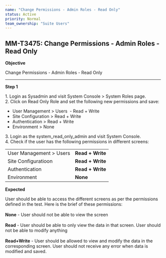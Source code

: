 ```yaml
---
name: "Change Permissions - Admin Roles - Read Only"
status: Active
priority: Normal
team_ownership: "Suite Users"
---
```


## MM-T3475: Change Permissions - Admin Roles - Read Only

**Objective**

Change Permissions - Admin Roles - Read Only

---

**Step 1**

1\. Login as Sysadmin and visit System Console > System Roles page.\
2\. Click on Read Only Role and set the following new permissions and save:

- User Management > Users  - Read + Write
- Site Configuration > Read + Write
- Authentication > Read + Write
- Environment > None

3\. Login as the system\_read\_only\_admin and visit System Console.\
4\. Check if the user has the following permissions in different screens:

|                         |                  |
| ----------------------- | ---------------- |
| User Management > Users | **Read + Write** |
| Site Configuratioon     | **Read + Write** |
| Authentication          | **Read + Write** |
| Environment             | **None**         |

**Expected**

User should be able to access the different screens as per the permissions defined in the test. Here is the brief of these permissions:\
\
**None** - User should not be able to view the screen\
\
**Read** - User should be able to only view the data in that screen. User should not be able to modify anything\
\
**Read+Write** - User should be allowed to view and modify the data in the corresponding screen. User should not receive any error when data is modified and saved.
